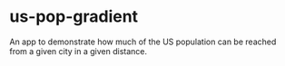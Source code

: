 # us-pop-gradient
An app to demonstrate how much of the US population can be reached from a given city in a given distance.

